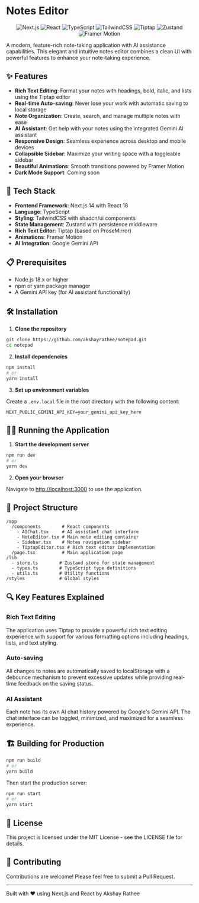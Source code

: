 # Notes Editor

<p align="center">
  <img src="https://img.shields.io/badge/Next.js-14.2.3-black" alt="Next.js" />
  <img src="https://img.shields.io/badge/React-18-blue" alt="React" />
  <img src="https://img.shields.io/badge/TypeScript-5-blue" alt="TypeScript" />
  <img src="https://img.shields.io/badge/TailwindCSS-3.4.1-38bdf8" alt="TailwindCSS" />
  <img src="https://img.shields.io/badge/Tiptap-2.1.12-yellow" alt="Tiptap" />
  <img src="https://img.shields.io/badge/Zustand-4.5.2-orange" alt="Zustand" />
  <img src="https://img.shields.io/badge/Framer_Motion-12.10.3-purple" alt="Framer Motion" />
</p>

A modern, feature-rich note-taking application with AI assistance capabilities. This elegant and intuitive notes editor combines a clean UI with powerful features to enhance your note-taking experience.

## ✨ Features

- **Rich Text Editing**: Format your notes with headings, bold, italic, and lists using the Tiptap editor
- **Real-time Auto-saving**: Never lose your work with automatic saving to local storage
- **Note Organization**: Create, search, and manage multiple notes with ease
- **AI Assistant**: Get help with your notes using the integrated Gemini AI assistant
- **Responsive Design**: Seamless experience across desktop and mobile devices
- **Collapsible Sidebar**: Maximize your writing space with a toggleable sidebar
- **Beautiful Animations**: Smooth transitions powered by Framer Motion
- **Dark Mode Support**: Coming soon

## 🚀 Tech Stack

- **Frontend Framework**: Next.js 14 with React 18
- **Language**: TypeScript
- **Styling**: TailwindCSS with shadcn/ui components
- **State Management**: Zustand with persistence middleware
- **Rich Text Editor**: Tiptap (based on ProseMirror)
- **Animations**: Framer Motion
- **AI Integration**: Google Gemini API

## 📋 Prerequisites

- Node.js 18.x or higher
- npm or yarn package manager
- A Gemini API key (for AI assistant functionality)

## 🛠️ Installation

1. **Clone the repository**

```bash
git clone https://github.com/akshayrathee/notepad.git
cd notepad
```

2. **Install dependencies**

```bash
npm install
# or
yarn install
```

3. **Set up environment variables**

Create a `.env.local` file in the root directory with the following content:

```
NEXT_PUBLIC_GEMINI_API_KEY=your_gemini_api_key_here
```

## 🏃‍♂️ Running the Application

1. **Start the development server**

```bash
npm run dev
# or
yarn dev
```

2. **Open your browser**

Navigate to [http://localhost:3000](http://localhost:3000) to use the application.

## 🧩 Project Structure

```
/app
  /components        # React components
    - AIChat.tsx     # AI assistant chat interface
    - NoteEditor.tsx # Main note editing container
    - Sidebar.tsx    # Notes navigation sidebar
    - TiptapEditor.tsx # Rich text editor implementation
  /page.tsx          # Main application page
/lib
  - store.ts        # Zustand store for state management
  - types.ts        # TypeScript type definitions
  - utils.ts        # Utility functions
/styles             # Global styles
```

## 🔍 Key Features Explained

### Rich Text Editing
The application uses Tiptap to provide a powerful rich text editing experience with support for various formatting options including headings, lists, and text styling.

### Auto-saving
All changes to notes are automatically saved to localStorage with a debounce mechanism to prevent excessive updates while providing real-time feedback on the saving status.

### AI Assistant
Each note has its own AI chat history powered by Google's Gemini API. The chat interface can be toggled, minimized, and maximized for a seamless experience.

## 🏗️ Building for Production

```bash
npm run build
# or
yarn build
```

Then start the production server:

```bash
npm run start
# or
yarn start
```

## 📝 License

This project is licensed under the MIT License - see the LICENSE file for details.

## 🤝 Contributing

Contributions are welcome! Please feel free to submit a Pull Request.

---

Built with ❤️ using Next.js and React by Akshay Rathee